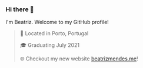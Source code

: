 ### Hi there 👋

I'm Beatriz. Welcome to my GitHub profile!


>📍 Located in Porto, Portugal
>
>🎓 Graduating July 2021
>
>🌐  Checkout my new website [beatrizmendes.me](http://www.beatrizmendes.me/)!
